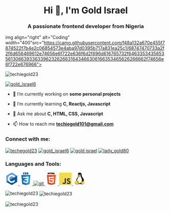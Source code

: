 <h1 align="center">Hi 👋, I'm Gold Israel</h1>
<h3 align="center">A passionate frontend developer from Nigeria</h3>

img align="right" alt="Coding" width="400"src="https://camo.githubusercontent.com/f48a132a670e455f7874522f7b4e2c06854573e4aba97d0395b717a831ea25c1/68747470733a2f2f6d656469612e74656e6f722e636f6d2f696d616765732f64633534356535613066393363396232626631643466306166353465626266662f74656e6f722e676966">

<p align="left"> <img src="https://komarev.com/ghpvc/?username=techiegold23&label=Profile%20views&color=0e75b6&style=flat" alt="techiegold23" /> </p>

<p align="left"> <a href="https://twitter.com/gold_israel6" target="blank"><img src="https://img.shields.io/twitter/follow/gold_israel6?logo=twitter&style=for-the-badge" alt="gold_israel6" /></a> </p>

- 🔭 I’m currently working on **some personal projects**

- 🌱 I’m currently learning **C, Reactjs, Javascript**

- 💬 Ask me about **C, HTML, CSS, Javascript**

- 📫 How to reach me **techiegold101@gmail.com**

<h3 align="left">Connect with me:</h3>
<p align="left">
<a href="https://dev.to/techegold23" target="blank"><img align="center" src="https://raw.githubusercontent.com/rahuldkjain/github-profile-readme-generator/master/src/images/icons/Social/devto.svg" alt="techegold23" height="30" width="40" /></a>
<a href="https://twitter.com/gold_israel6" target="blank"><img align="center" src="https://raw.githubusercontent.com/rahuldkjain/github-profile-readme-generator/master/src/images/icons/Social/twitter.svg" alt="gold_israel6" height="30" width="40" /></a>
<a href="https://linkedin.com/in/gold israel" target="blank"><img align="center" src="https://raw.githubusercontent.com/rahuldkjain/github-profile-readme-generator/master/src/images/icons/Social/linked-in-alt.svg" alt="gold israel" height="30" width="40" /></a>
<a href="https://instagram.com/lady_gold80" target="blank"><img align="center" src="https://raw.githubusercontent.com/rahuldkjain/github-profile-readme-generator/master/src/images/icons/Social/instagram.svg" alt="lady_gold80" height="30" width="40" /></a>
</p>

<h3 align="left">Languages and Tools:</h3>
<p align="left"> <a href="https://www.cprogramming.com/" target="_blank" rel="noreferrer"> <img src="https://raw.githubusercontent.com/devicons/devicon/master/icons/c/c-original.svg" alt="c" width="40" height="40"/> </a> <a href="https://www.w3schools.com/css/" target="_blank" rel="noreferrer"> <img src="https://raw.githubusercontent.com/devicons/devicon/master/icons/css3/css3-original-wordmark.svg" alt="css3" width="40" height="40"/> </a> <a href="https://git-scm.com/" target="_blank" rel="noreferrer"> <img src="https://www.vectorlogo.zone/logos/git-scm/git-scm-icon.svg" alt="git" width="40" height="40"/> </a> <a href="https://www.w3.org/html/" target="_blank" rel="noreferrer"> <img src="https://raw.githubusercontent.com/devicons/devicon/master/icons/html5/html5-original-wordmark.svg" alt="html5" width="40" height="40"/> </a> <a href="https://developer.mozilla.org/en-US/docs/Web/JavaScript" target="_blank" rel="noreferrer"> <img src="https://raw.githubusercontent.com/devicons/devicon/master/icons/javascript/javascript-original.svg" alt="javascript" width="40" height="40"/> </a> <a href="https://www.linux.org/" target="_blank" rel="noreferrer"> <img src="https://raw.githubusercontent.com/devicons/devicon/master/icons/linux/linux-original.svg" alt="linux" width="40" height="40"/> </a> </p>

<p><img align="left" src="https://github-readme-stats.vercel.app/api/top-langs?username=techiegold23&show_icons=true&locale=en&layout=compact" alt="techiegold23" /></p>

<p>&nbsp;<img align="center" src="https://github-readme-stats.vercel.app/api?username=techiegold23&show_icons=true&locale=en" alt="techiegold23" /></p>

<p><img align="center" src="https://github-readme-streak-stats.herokuapp.com/?user=techiegold23&" alt="techiegold23" /></p>

